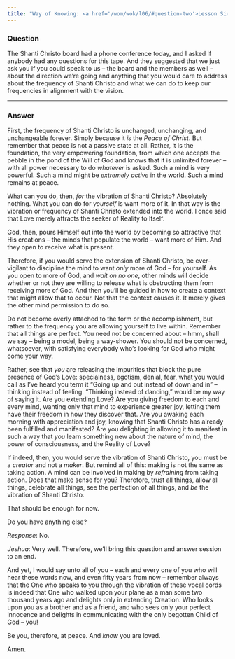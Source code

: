 ```yaml
---
title: "Way of Knowing: <a href='/wom/wok/l06/#question-two'>Lesson Six</a> - <small>Question Two</small>"
---
```


### Question

The Shanti Christo board had a phone conference today, and I asked
if anybody had any questions for this tape. And they suggested that we
just ask you if you could speak to us &ndash; the board and the members as
well &ndash; about the direction we&rsquo;re going and anything that you would care
to address about the frequency of Shanti Christo and what we can do to
keep our frequencies in alignment with the vision.

---

### Answer

First, the frequency of Shanti Christo is unchanged, unchanging,
and unchangeable forever. Simply because it *is* the *Peace of Christ*. But
remember that peace is not a passive state at all. Rather, it is the
foundation, the very empowering foundation, from which one accepts the
pebble in the pond of the Will of God and knows that it is unlimited
forever &ndash; with all power necessary to do *whatever* is asked. Such a mind
is very powerful. Such a mind might be *extremely active* in the world.
Such a mind remains at peace.

What can you do, then, *for* the vibration of Shanti Christo? Absolutely
nothing. What you can do for *yourself* is want more of it. In that way is
the vibration or frequency of Shanti Christo extended into the world. I
once said that Love merely attracts the seeker of Reality to Itself.

God, then, pours Himself out into the world by becoming so attractive
that His creations &ndash; the minds that populate the world &ndash; want more of
Him. And they open to receive what is present.

Therefore, if you would serve the extension of Shanti Christo, be
ever-vigilant to discipline the mind to want *only* more of God &ndash; for
yourself. As you open to more of God, and *wait on no one*, other minds
will decide whether or not they are willing to release what is
obstructing them from receiving more of God. And then you&rsquo;ll be guided
in how to create a context that might allow that to occur. Not that the
context causes it. It merely gives the other mind permission to do so.

Do not become overly attached to the form or the accomplishment, but
rather to the frequency you are allowing yourself to live within.
Remember that all things are perfect. You need not be concerned about &ndash;
hmm, shall we say &ndash; being a model, being a way-shower. You should not be
concerned, whatsoever, with satisfying everybody who&rsquo;s looking for God
who might come your way.

Rather, see that *you* are releasing the impurities that block the pure
presence of God&rsquo;s Love: specialness, egotism, denial, fear, what you
would call as I&rsquo;ve heard you term it &ldquo;Going up and out instead of down
and in&rdquo; &ndash; thinking instead of feeling. &ldquo;Thinking instead of dancing,&rdquo;
would be my way of saying it. Are you extending Love? Are you giving
freedom to each and every mind, wanting only that mind to experience
greater joy, letting them have their freedom in how they discover that.
Are you awaking each morning with appreciation and joy, knowing that
Shanti Christo has already been fulfilled and manifested? Are you
delighting in allowing it to manifest in such a way that *you* learn
something new about the nature of mind, the power of consciousness, and
the Reality of Love?

If indeed, then, you would serve the vibration of Shanti Christo, you
must be a *creator* and not a *maker*. But remind all of this: making is not
the same as taking action. A mind can be involved in making by
*refraining* from taking action. Does that make sense for you? Therefore,
trust all things, allow all things, celebrate all things, see the
perfection of all things, and *be* the vibration of Shanti Christo.

That should be enough for now.

Do you have anything else?

*Response*: No.

*Jeshua*: Very well. Therefore, we&rsquo;ll bring this question and answer
session to an end.

And yet, I would say unto all of you &ndash; each and every one of you who
will hear these words now, and even fifty years from now &ndash; remember
always that the One who speaks to you through the vibration of these
vocal cords is indeed that One who walked upon your plane as a man some
two thousand years ago and delights only in extending Creation. Who
looks upon you as a brother and as a friend, and who sees only your
perfect innocence and delights in communicating with the only begotten
Child of God &ndash; you!

Be you, therefore, at peace. And *know* you are loved.

Amen.

